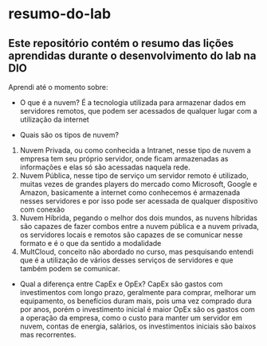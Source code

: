 # resumo-do-lab
## Este repositório contém o resumo das lições aprendidas durante o desenvolvimento do lab na DIO

Aprendi até o momento sobre:

- O que é a nuvem?
É a tecnologia utilizada para armazenar dados em servidores remotos, que podem ser acessados de qualquer lugar com a utilização da internet

- Quais são os tipos de nuvem?
1. Nuvem Privada, ou como conhecida a Intranet, nesse tipo de nuvem a empresa tem seu próprio servidor, onde ficam armazenadas as informações e elas só são acessadas naquela rede.
2. Nuvem Pública, nesse tipo de serviço um servidor remoto é utilizado, muitas vezes de grandes players do mercado como Microsoft, Google e Amazon, basicamente a internet como conhecemos é armazenada nesses servidores e por isso pode ser acessada de qualquer dispositivo com conexão
3. Nuvem Híbrida, pegando o melhor dos dois mundos, as nuvens híbridas são capazes de fazer combos entre a nuvem pública e a nuvem privada, os servidores locais e remotos são capazes de se comunicar nesse formato e é o que da sentido a modalidade
4. MultCloud, conceito não abordado no curso, mas pesquisando entendi que é a utilização de vários desses serviços de servidores e que também podem se comunicar.

- Qual a diferença entre CapEx e OpEx?
CapEx são gastos com investimentos com longo prazo, geralmente para comprar, melhorar um equipamento, os benefícios duram mais, pois uma vez comprado dura por anos, porém o investimento inicial é maior
OpEx são os gastos com a operação da empresa, como o custo para manter um servidor em nuvem, contas de energia, salários, os investimentos iniciais são baixos mas recorrentes.

 
